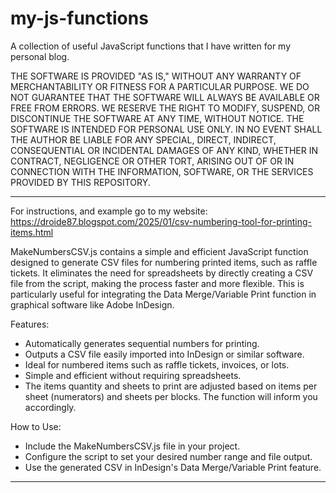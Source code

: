 # my-js-functions
A collection of useful JavaScript functions that I have written for my personal blog.

THE SOFTWARE IS PROVIDED "AS IS," WITHOUT ANY WARRANTY OF MERCHANTABILITY OR FITNESS FOR A PARTICULAR PURPOSE. WE DO NOT GUARANTEE THAT THE SOFTWARE WILL ALWAYS BE AVAILABLE OR FREE FROM ERRORS. WE RESERVE THE RIGHT TO MODIFY, SUSPEND, OR DISCONTINUE THE SOFTWARE AT ANY TIME, WITHOUT NOTICE. THE SOFTWARE IS INTENDED FOR PERSONAL USE ONLY. IN NO EVENT SHALL THE AUTHOR BE LIABLE FOR ANY SPECIAL, DIRECT, INDIRECT, CONSEQUENTIAL OR INCIDENTAL DAMAGES OF ANY KIND, WHETHER IN CONTRACT, NEGLIGENCE OR OTHER TORT, ARISING OUT OF OR IN CONNECTION WITH THE INFORMATION, SOFTWARE, OR THE SERVICES PROVIDED BY THIS REPOSITORY.

----------------------------------------------------------------------------------

For instructions, and example go to my website: https://droide87.blogspot.com/2025/01/csv-numbering-tool-for-printing-items.html

MakeNumbersCSV.js contains a simple and efficient JavaScript function designed to generate CSV files for numbering printed items, such as raffle tickets. It eliminates the need for spreadsheets by directly creating a CSV file from the script, making the process faster and more flexible.
This is particularly useful for integrating the Data Merge/Variable Print function in graphical software like Adobe InDesign.

Features:
- Automatically generates sequential numbers for printing.
- Outputs a CSV file easily imported into InDesign or similar software.
- Ideal for numbered items such as raffle tickets, invoices, or lots.
- Simple and efficient without requiring spreadsheets.
- The items quantity and sheets to print are adjusted based on items per sheet (numerators) and sheets per blocks. The function will inform you accordingly.

How to Use:
- Include the MakeNumbersCSV.js file in your project.
- Configure the script to set your desired number range and file output.
- Use the generated CSV in InDesign's Data Merge/Variable Print feature.

----------------------------------------------------------------------------------
